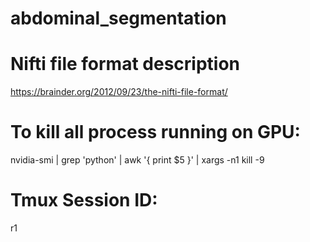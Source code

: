 # abdominal_segmentation

# Nifti file format description
https://brainder.org/2012/09/23/the-nifti-file-format/

# To kill all process running on GPU:
nvidia-smi | grep 'python' | awk '{ print $5 }' | xargs -n1 kill -9

# Tmux Session ID:
r1
